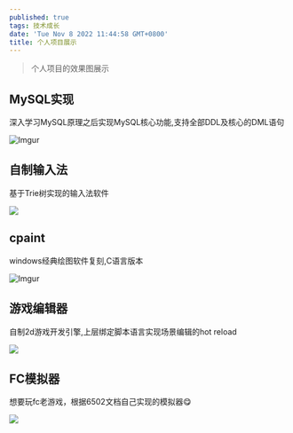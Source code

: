 ```yaml
---
published: true
tags: 技术成长
date: 'Tue Nov 8 2022 11:44:58 GMT+0800'
title: 个人项目展示
---
```

> 个人项目的效果图展示

## MySQL实现
深入学习MySQL原理之后实现MySQL核心功能,支持全部DDL及核心的DML语句
 
![Imgur](https://tva1.sinaimg.cn/large/008vxvgGgy1h8bjn1o4exg30qm0rothz.gif)

## 自制输入法
 
 基于Trie树实现的输入法软件
 
![](https://tva1.sinaimg.cn/large/008vxvgGgy1h8bjqcm1bxg3080069dj6.gif)

 
## cpaint
 
windows经典绘图软件复刻,C语言版本
 
 ![Imgur](https://tva1.sinaimg.cn/large/008vxvgGgy1h8bjpajim8g30gn0bjaci.gif)
 
## 游戏编辑器
 
自制2d游戏开发引擎,上层绑定脚本语言实现场景编辑的hot reload
 
![](https://tva1.sinaimg.cn/large/008vxvgGgy1h8bjqagn9rg30z20fmn1g.gif)

## FC模拟器
想要玩fc老游戏，根据6502文档自己实现的模拟器😋

![](https://tva1.sinaimg.cn/large/008vxvgGgy1h8qsi7fjv5g30dv0al3zl.gif)
